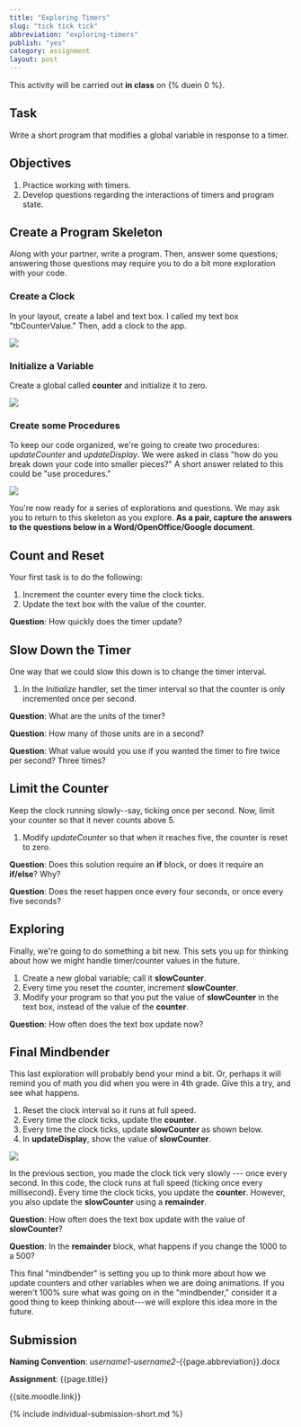 ```yaml
---
title: "Exploring Timers"
slug: "tick tick tick"
abbreviation: "exploring-timers"
publish: "yes"
category: assignment
layout: post
---
```


This activity will be carried out **in class** on {% duein 0 %}.

## Task

Write a short program that modifies a global variable in response to a timer.

## Objectives

1. Practice working with timers.
1. Develop questions regarding the interactions of timers and program state.

## Create a Program Skeleton

Along with your partner, write a program. Then, answer some questions; answering those questions may require you to do a bit more exploration with your code.

### Create a Clock

In your layout, create a label and text box. I called my text box "tbCounterValue." Then, add a clock to the app.

![]({{site.images}}/timer-exploration-00.png)

### Initialize a Variable

Create a global called **counter** and initialize it to zero. 

![]({{site.images}}/timer-exploration-01.png)

### Create some Procedures

To keep our code organized, we're going to create two procedures: *updateCounter* and *updateDisplay*. We were asked in class "how do you break down your code into smaller pieces?" A short answer related to this could be "use procedures."

![]({{site.images}}/timer-exploration-03.png)

You're now ready for a series of explorations and questions. We may ask you to return to this skeleton as you explore. **As a pair, capture the answers to the questions below in a Word/OpenOffice/Google document**.

## Count and Reset

Your first task is to do the following:

1. Increment the counter every time the clock ticks.
2. Update the text box with the value of the counter.

**Question**: How quickly does the timer update?

## Slow Down the Timer

One way that we could slow this down is to change the timer interval.

1. In the *Initialize* handler, set the timer interval so that the counter is only incremented once per second.

**Question**: What are the units of the timer? 

**Question**: How many of those units are in a second?

**Question**: What value would you use if you wanted the timer to fire twice per second? Three times?

## Limit the Counter

Keep the clock running slowly--say, ticking once per second. Now, limit your counter so that it never counts above 5.

1. Modify *updateCounter* so that when it reaches five, the counter is reset to zero.

**Question**: Does this solution require an **if** block, or does it require an **if/else**? Why?

**Question**: Does the reset happen once every four seconds, or once every five seconds?

## Exploring

Finally, we're going to do something a bit new. This sets you up for thinking about how we might handle timer/counter values in the future.

1. Create a new global variable; call it **slowCounter**.
1. Every time you reset the counter, increment **slowCounter**.
1. Modify your program so that you put the value of **slowCounter** in the text box, instead of the value of the **counter**.

**Question**: How often does the text box update now?

## Final Mindbender

This last exploration will probably bend your mind a bit. Or, perhaps it will remind you of math you did when you were in 4th grade. Give this a try, and see what happens.

1. Reset the clock interval so it runs at full speed.
1. Every time the clock ticks, update the **counter**.
1. Every time the clock ticks, update **slowCounter** as shown below.
1. In **updateDisplay**, show the value of **slowCounter**.

![]({{site.images}}/timer-exploration-04.png)

In the previous section, you made the clock tick very slowly --- once every second. In this code, the clock runs at full speed (ticking once every millisecond). Every time the clock ticks, you update the **counter**. However, you also update the **slowCounter** using a **remainder**.

**Question**: How often does the text box update with the value of **slowCounter**?

**Question**: In the **remainder** block, what happens if you change the 1000 to a 500?

This final "mindbender" is setting you up to think more about how we update counters and other variables when we are doing animations. If you weren't 100% sure what was going on in the "mindbender," consider it a good thing to keep thinking about---we will explore this idea more in the future.

## Submission

**Naming Convention**: *username1*-*username2*-{{page.abbreviation}}.docx

**Assignment**: {{page.title}}

{{site.moodle.link}}

{% include individual-submission-short.md %}

